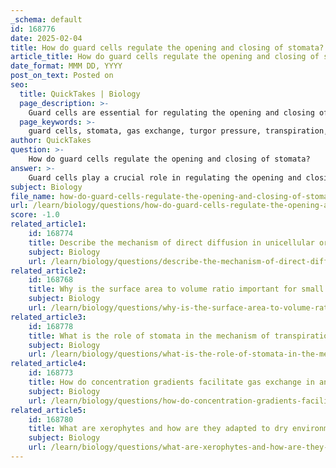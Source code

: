 ```yaml
---
_schema: default
id: 168776
date: 2025-02-04
title: How do guard cells regulate the opening and closing of stomata?
article_title: How do guard cells regulate the opening and closing of stomata?
date_format: MMM DD, YYYY
post_on_text: Posted on
seo:
  title: QuickTakes | Biology
  page_description: >-
    Guard cells are essential for regulating the opening and closing of stomata, facilitating gas exchange in plants while managing water loss through turgor pressure, light exposure, carbon dioxide levels, and hormonal signals.
  page_keywords: >-
    guard cells, stomata, gas exchange, turgor pressure, transpiration, photosynthesis, potassium ions, carbon dioxide, water availability, abscisic acid, hormonal signals, plant health, water conservation
author: QuickTakes
question: >-
    How do guard cells regulate the opening and closing of stomata?
answer: >-
    Guard cells play a crucial role in regulating the opening and closing of stomata, which are small openings on the surfaces of leaves that facilitate gas exchange in plants. The primary function of guard cells is to control the amount of water loss through transpiration while allowing for the necessary exchange of gases, such as carbon dioxide (CO2) and oxygen (O2), during photosynthesis.\n\n### Mechanism of Regulation\n\n1. **Turgor Pressure**: Guard cells are specialized cells that can change shape based on their turgor pressure, which is influenced by the amount of water they contain. When guard cells take up water, they swell and become turgid, causing the stomata to open. Conversely, when water is lost from the guard cells, they become flaccid, leading to the closing of the stomata.\n\n2. **Light and Photosynthesis**: Light stimulates the guard cells to open the stomata. During daylight, photosynthesis occurs, and the demand for CO2 increases. The presence of light triggers the uptake of potassium ions (K+) into the guard cells, which leads to water influx and increased turgor pressure, resulting in stomatal opening.\n\n3. **Carbon Dioxide Levels**: The concentration of CO2 within the leaf also influences guard cell behavior. When CO2 levels are low, guard cells will open the stomata to allow more CO2 to enter for photosynthesis. Conversely, when CO2 levels are sufficient, the stomata may close to conserve water.\n\n4. **Water Availability**: In conditions of water scarcity, plants will close their stomata to minimize water loss. This response is crucial for maintaining hydration and overall plant health, especially in dry environments.\n\n5. **Hormonal Signals**: Abscisic acid (ABA) is a plant hormone that plays a significant role in stomatal closure during drought conditions. When a plant experiences water stress, ABA is produced, signaling the guard cells to close the stomata to prevent further water loss.\n\n### Summary\n\nIn summary, guard cells regulate the opening and closing of stomata through changes in turgor pressure, influenced by water availability, light, CO2 concentration, and hormonal signals. This regulation is essential for balancing gas exchange and water conservation, which is vital for the plant's survival and health, particularly in varying environmental conditions.
subject: Biology
file_name: how-do-guard-cells-regulate-the-opening-and-closing-of-stomata.md
url: /learn/biology/questions/how-do-guard-cells-regulate-the-opening-and-closing-of-stomata
score: -1.0
related_article1:
    id: 168774
    title: Describe the mechanism of direct diffusion in unicellular organisms and its role in respiration.
    subject: Biology
    url: /learn/biology/questions/describe-the-mechanism-of-direct-diffusion-in-unicellular-organisms-and-its-role-in-respiration
related_article2:
    id: 168768
    title: Why is the surface area to volume ratio important for small organisms?
    subject: Biology
    url: /learn/biology/questions/why-is-the-surface-area-to-volume-ratio-important-for-small-organisms
related_article3:
    id: 168778
    title: What is the role of stomata in the mechanism of transpiration?
    subject: Biology
    url: /learn/biology/questions/what-is-the-role-of-stomata-in-the-mechanism-of-transpiration
related_article4:
    id: 168773
    title: How do concentration gradients facilitate gas exchange in animals?
    subject: Biology
    url: /learn/biology/questions/how-do-concentration-gradients-facilitate-gas-exchange-in-animals
related_article5:
    id: 168780
    title: What are xerophytes and how are they adapted to dry environments?
    subject: Biology
    url: /learn/biology/questions/what-are-xerophytes-and-how-are-they-adapted-to-dry-environments
---
```


&nbsp;
